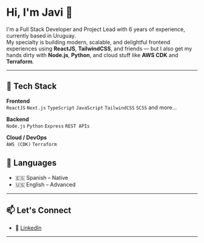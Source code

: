 # Hi, I'm Javi 👋

I'm a Full Stack Developer and Project Lead with 6 years of experience, currently based in Uruguay.  
My specialty is building modern, scalable, and delightful frontend experiences using **ReactJS**, **TailwindCSS**, and friends — but I also get my hands dirty with **Node.js**, **Python**, and cloud stuff like **AWS CDK** and **Terraform**.

---

## 🔧 Tech Stack

**Frontend**  
`ReactJS` `Next.js` `TypeScript` `JavaScript` `TailwindCSS` `SCSS` and more...

**Backend**  
`Node.js` `Python` `Express` `REST APIs`

**Cloud / DevOps**  
`AWS (CDK)` `Terraform` 

## 💬 Languages  
- 🇪🇸 Spanish – Native  
- 🇺🇸 English – Advanced

---

## 📫 Let's Connect

- 💼 [LinkedIn]([https://www.linkedin.com/in/javierarams/](https://www.linkedin.com/in/javierarams/))

---
